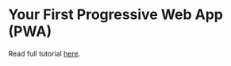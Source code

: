 # Your First Progressive Web App (PWA)

Read full tutorial [here](https://developers.google.com/web/fundamentals/getting-started/codelabs/your-first-pwapp/).

